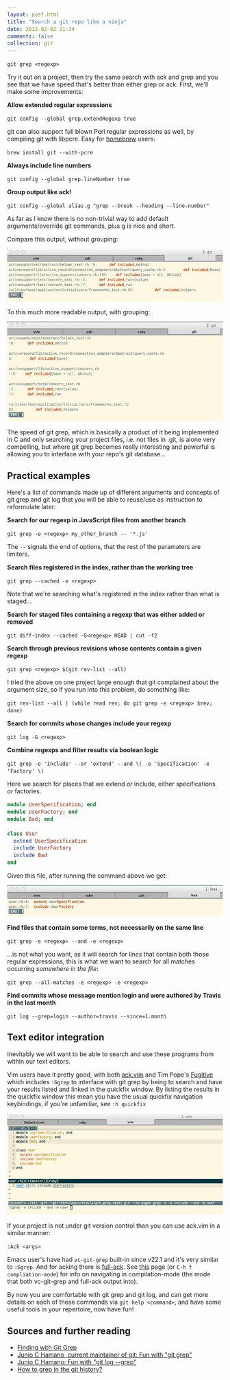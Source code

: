 ```yaml
---
layout: post.html
title: "Search a git repo like a ninja"
date: 2012-02-02 21:34
comments: false
collection: git
---
```


`git grep <regexp>`

Try it out on a project, then try the same search with ack and grep and you see
that we have speed that's better than either grep or ack. First, we'll make some
improvements:

**Allow extended regular expressions**

`git config --global grep.extendRegexp true`

git can also support full blown Perl regular expressions as well, by compiling
git with libpcre. Easy for [homebrew](https://github.com/mxcl/homebrew)
users:

`brew install git --with-pcre`

**Always include line numbers**

`git config --global grep.lineNumber true`

**Group output like ack!**

`git config --global alias.g "grep --break --heading --line-number"`

As far as I know there is no non-trivial way to add default arguments/override
git commands, plus g is nice and short.

Compare this output, without grouping:

<img class="img-fluid" alt="Without grouping" src="images/without-grouping.jpg" />

To this much more readable output, with grouping:

<img class="img-fluid" alt="With grouping" src="images/grouping.jpg" />

The speed of git grep, which is basically a product of it being implemented in
C and only searching your project files, i.e. not files in .git, is
alone very compelling, but where git grep becomes really interesting and
powerful is allowing you to interface with your repo's git database...

## Practical examples

Here's a list of commands made up of different arguments and concepts of git
grep and git log that you will be able to reuse/use as instruction to
reformulate later:

**Search for our regexp in JavaScript files from another branch**

`git grep -e <regexp> my_other_branch -- '*.js'`

The `--` signals the end of options, that the rest of the paramaters are
<pathspec> limiters.

**Search files registered in the index, rather than the working tree**

`git grep --cached -e <regexp>`

Note that we're searching what's registered in the index rather than what is staged...

**Search for staged files containing a regexp that was either added or removed**

`git diff-index --cached -G<regexp> HEAD | cut -f2`

**Search through previous revisions whose contents contain a given regexp**

`git grep <regexp> $(git rev-list --all)`

I tried the above on one project large enough that git complained about the
argument size, so if you run into this problem, do something like:

`git rev-list --all | (while read rev; do git grep -e <regexp> $rev; done)`

**Search for commits whose changes include your regexp**

`git log -G <regexp>`

**Combine regexps and filter results via boolean logic**

`git grep -e 'include' --or 'extend' --and \( -e 'Specification' -e 'Factory' \)`

Here we search for places that we extend *or* include, either specifications *or* factories.

``` ruby
module UserSpecification; end
module UserFactory; end
module Bad; end

class User
  extend UserSpecification
  include UserFactory
  include Bad
end
```

Given this file, after running the command above we get:

<img class="img-fluid" alt="git grep example" src="images/combination.jpg" />

**Find files that contain some terms, not necessarily on the same line**

`git grep -e <regexp> --and -e <regexp>`

...is not what you want, as it will search for *lines* that contain both those
regular expressions, this is what we want to search for all matches occurring
*somewhere in the file*:

`git grep --all-matches -e <regexp> -e <regexp>`

**Find commits whose message mention login and were authored by Travis in the last month**

`git log --grep=login --author=travis --since=1.month`

## Text editor integration

Inevitably we will want to be able to search and use these programs from within
our text editors.

Vim users have it pretty good, with both
[ack.vim](https://github.com/mileszs/ack.vim) and Tim Pope's
[Fugitive](https://github.com/tpope/vim-fugitive) which includes `:Ggrep` to
interface with git grep by being to search and have your results listed and
linked in the quickfix window. By listing the results in the quickfix window
this mean you have the usual quickfix navigation keybindings, if you're
unfamiliar, see `:h quickfix`

<img class="img-fluid" alt="Using :Ggrep in Vim" src="images/editor.jpg" />

If your project is not under git version control than you can use ack.vim in a
similar manner:

`:Ack <args>`

Emacs user's have had `vc-git-grep` built-in since v22.1 and it's very similar
to `:Ggrep`. And for acking there is [full-ack](http://www.emacswiki.org/emacs/FullAck).
See [this](http://www.gnu.org/software/emacs/manual/html_node/emacs/Compilation-Mode.html) page (or `C-h f compliation-mode`) for info on navigating in compilation-mode (the mode that both vc-git-grep and full-ack output into).

By now you are comfortable with git grep and git log, and can get more
details on each of these commands via `git help <command>`, and have some useful tools in your repertoire, now have fun!

## Sources and further reading

- [Finding with Git Grep](http://book.git-scm.com/4_finding_with_git_grep.html)
- [Junio C Hamano, current maintainer of git: Fun with "git grep"](http://gitster.livejournal.com/27674.html)
- [Junio C Hamano: Fun with "git log --grep"](http://gitster.livejournal.com/30195.html)
- [How to grep in the git history?](http://stackoverflow.com/questions/2928584/how-to-grep-in-the-git-history)
